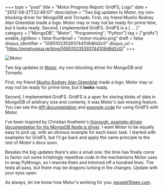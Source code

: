 +++
type = "post"
title = "Motor Progress Report: GridFS, Logo"
date = "2012-09-27T22:49:07"
description = "Two big updates to Motor, my non-blocking driver for MongoDB and Tornado. First, my friend Musho Rodney Alan Greenblat made a logo. Motor may or may not be ready for prime time, but it looks ready. Second, I implemented GridFS. GridFS is a [ ... ]"
category = ["MongoDB", "Motor", "Programming", "Python"]
tag = ["gridfs"]
enable_lightbox = false
thumbnail = "motor-musho.png"
draft = false
disqus_identifier = "506510235393744109d6d2c0"
disqus_url = "https://emptysqua.re/blog/506510235393744109d6d2c0/"
+++

<p><img style="display:block; margin-left:auto; margin-right:auto;" src="motor-musho.png" alt="Motor" title="motor-musho.png" border="0"   /></p>
<p>Two big updates to <a href="http://motor.readthedocs.org/">Motor</a>, my non-blocking driver for MongoDB and Tornado.</p>
<p>First, my friend <a href="http://www.whimsyload.com/">Musho Rodney Alan Greenblat</a> made a logo. Motor may or may not be ready for prime time, but it <strong>looks</strong> ready.</p>
<p>Second, I implemented GridFS. GridFS is a spec for storing blobs of data in MongoDB of arbitrary size and contents; it was Motor's last missing feature. You can see the <a href="http://motor.readthedocs.org/en/stable/api/gridfs.html">API documentation</a> and <a href="http://motor.readthedocs.org/en/stable/examples/gridfs.html">example code</a> for using GridFS with Motor.</p>
<p>I've been inspired by Christian Kvalheim's <a href="http://mongodb.github.com/node-mongodb-native/api-articles/nodekoarticle1.html">thorough, example-driven documentation for his MongoDB Node.js driver</a>. I want Motor to be equally easy to pick up, with an obvious example for each basic task. I started with examples for GridFS, but I'll go back and apply the same principle to the rest of Motor's docs soon.</p>
<p>Besides the big updates there's also a small one: the time has finally come to factor out some irritatingly repetitive code in the mechanisms Motor uses to wrap PyMongo, so I rewrote them and trimmed off a hundred lines. The tests all pass, but there may be dragons lurking in the changes. Update with your eyes open.</p>
<p>As always, let me know how Motor's working for you: <a href="mailto:jesse@10gen.com">jesse@10gen.com</a>.</p>
